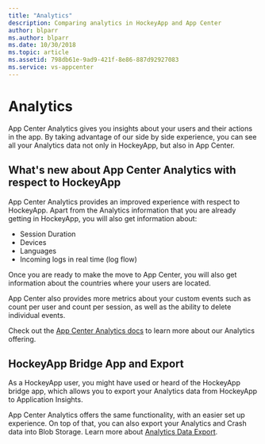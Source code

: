 ```yaml
---
title: "Analytics"
description: Comparing analytics in HockeyApp and App Center
author: blparr
ms.author: blparr
ms.date: 10/30/2018
ms.topic: article
ms.assetid: 798db61e-9ad9-421f-8e86-887d92927083
ms.service: vs-appcenter
---
```


# Analytics

App Center Analytics gives you insights about your users and their actions in the app. By taking advantage of our side by side experience, you can see all your Analytics data not only in HockeyApp, but also in App Center.

## What's new about App Center Analytics with respect to HockeyApp

App Center Analytics provides an improved experience with respect to HockeyApp. Apart from the Analytics information that you are already getting in HockeyApp, you will also get information about:

- Session Duration
- Devices
- Languages
- Incoming logs in real time (log flow)

Once you are ready to make the move to App Center, you will also get information about the countries where your users are located.

App Center also provides more metrics about your custom events such as count per user and count per session, as well as the ability to delete individual events.

Check out the [App Center Analytics docs](~/analytics/index.md) to learn more about our Analytics offering.

## HockeyApp Bridge App and Export

As a HockeyApp user, you might have used or heard of the HockeyApp bridge app, which allows you to export your Analytics data from HockeyApp to Application Insights.

App Center Analytics offers the same functionality, with an easier set up experience. On top of that, you can also export your Analytics and Crash data into Blob Storage. Learn more about [Analytics Data Export](~/analytics/export.md).
